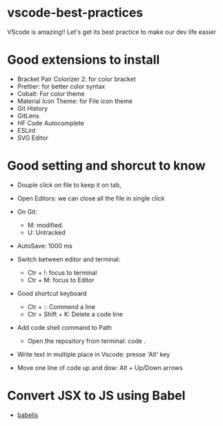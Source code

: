 # vscode-best-practices
VScode is amazing!! Let's get its best practice to make our dev life easier

# Good extensions to install
- Bracket Pair Colorizer 2: for color bracket
- Prettier: for better color syntax 
- Cobalt: For color theme
- Material Icon Theme: for File icon theme
- Git History
- GitLens
- HF Code Autocomplete
- ESLint
- SVG Editor

# Good setting and shorcut to know
- Douple click on file to keep it on tab, 
- Open Editors: we can close all the file in single click
- On Git: 
    - M: modified.
    - U: Untracked
-  AutoSave: 1000 ms
- Switch between editor and terminal:
    - Ctr + !: focus to terminal
    - Ctr + M: focus to Editor
- Good shortcut keyboard
    - Ctr + :: Commend a line
    - Ctr + Shift + K: Delete a code line
- Add code shell command to Path
    - Open the repository from terminal: code .

- Write text in multiple place in Vscode: presse 'Alt' key
- Move one line of code up and dow: Alt + Up/Down arrows

# Convert JSX to JS using Babel 
- [babeljs](https://babeljs.io)